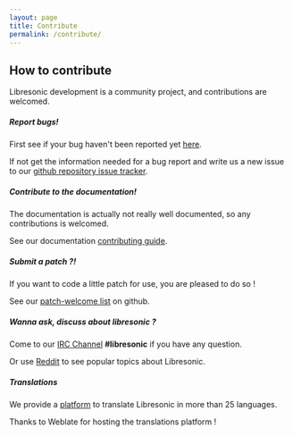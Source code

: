 ```yaml
---
layout: page
title: Contribute
permalink: /contribute/
---
```

## How to contribute

Libresonic development is a community project, and contributions are welcomed.

##### Report bugs!

First see if your bug haven't been reported yet [here](https://github.com/Libresonic/libresonic/issues).

If not get the information needed for a bug report and write us a new issue to our [github repository issue tracker](https://github.com/Libresonic/libresonic/issues/new).

##### Contribute to the documentation!

The documentation is actually not really well documented, so any contributions is welcomed.

See our documentation [contributing guide](https://github.com/Libresonic/documentation/blob/stable/contribue.md).

##### Submit a patch ?!

If you want to code a little patch for use, you are pleased to do so !

See our [patch-welcome list](https://github.com/Libresonic/libresonic/issues?q=is%3Aissue+is%3Aopen+label%3Apatches-welcome) on github.

##### Wanna ask, discuss about libresonic ?

Come to our [IRC Channel](http://webchat.freenode.net?channels=%23libresonic) **#libresonic** if you have any question.

Or use [Reddit](https://www.reddit.com/r/libresonic) to see popular topics about Libresonic.

##### Translations

We provide a [platform](https://hosted.weblate.org/projects/libresonic/develop/) to translate Libresonic in more than 25 languages.

Thanks to Weblate for hosting the translations platform !
